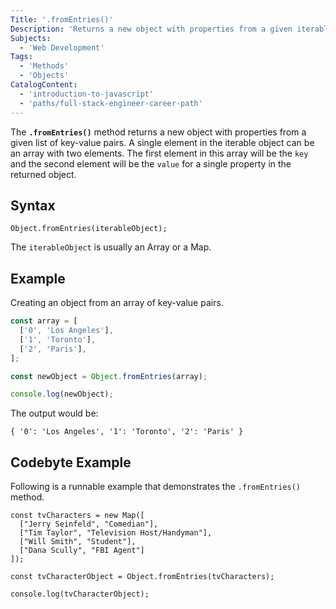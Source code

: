 ```yaml
---
Title: '.fromEntries()'
Description: 'Returns a new object with properties from a given iterable.'
Subjects:
  - 'Web Development'
Tags:
  - 'Methods'
  - 'Objects'
CatalogContent:
  - 'introduction-to-javascript'
  - 'paths/full-stack-engineer-career-path'
---
```


The **`.fromEntries()`** method returns a new object with properties from a given list of key-value pairs. A single element in the iterable object can be an array with two elements. The first element in this array will be the `key` and the second element will be the `value` for a single property in the returned object.

## Syntax

```pseudo
Object.fromEntries(iterableObject);
```

The `iterableObject` is usually an Array or a Map.

## Example

Creating an object from an array of key-value pairs.

```js
const array = [
  ['0', 'Los Angeles'],
  ['1', 'Toronto'],
  ['2', 'Paris'],
];

const newObject = Object.fromEntries(array);

console.log(newObject);
```

The output would be:

```shell
{ '0': 'Los Angeles', '1': 'Toronto', '2': 'Paris' }
```

## Codebyte Example

Following is a runnable example that demonstrates the `.fromEntries()` method.

```codebyte/javascript
const tvCharacters = new Map([
  ["Jerry Seinfeld", "Comedian"],
  ["Tim Taylor", "Television Host/Handyman"],
  ["Will Smith", "Student"],
  ["Dana Scully", "FBI Agent"]
]);

const tvCharacterObject = Object.fromEntries(tvCharacters);

console.log(tvCharacterObject);
```

